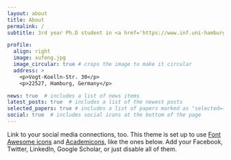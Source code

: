 ```yaml
---
layout: about
title: About
permalink: /
subtitle: 3rd year Ph.D student in <a href='https://www.inf.uni-hamburg.de/en/inst/ab/wtm.html'>University of Hamburg</a>.

profile:
  align: right
  image: xufeng.jpg
  image_circular: true # crops the image to make it circular
  address: >
    <p>Vogt-Koelln-Str. 30</p>
    <p>22527, Hamburg, Germany</p>

news: true  # includes a list of news items
latest_posts: true  # includes a list of the newest posts
selected_papers: true # includes a list of papers marked as "selected={true}"
social: true  # includes social icons at the bottom of the page
---
```


Link to your social media connections, too. This theme is set up to use [Font Awesome icons](http://fortawesome.github.io/Font-Awesome/) and [Academicons](https://jpswalsh.github.io/academicons/), like the ones below. Add your Facebook, Twitter, LinkedIn, Google Scholar, or just disable all of them.
